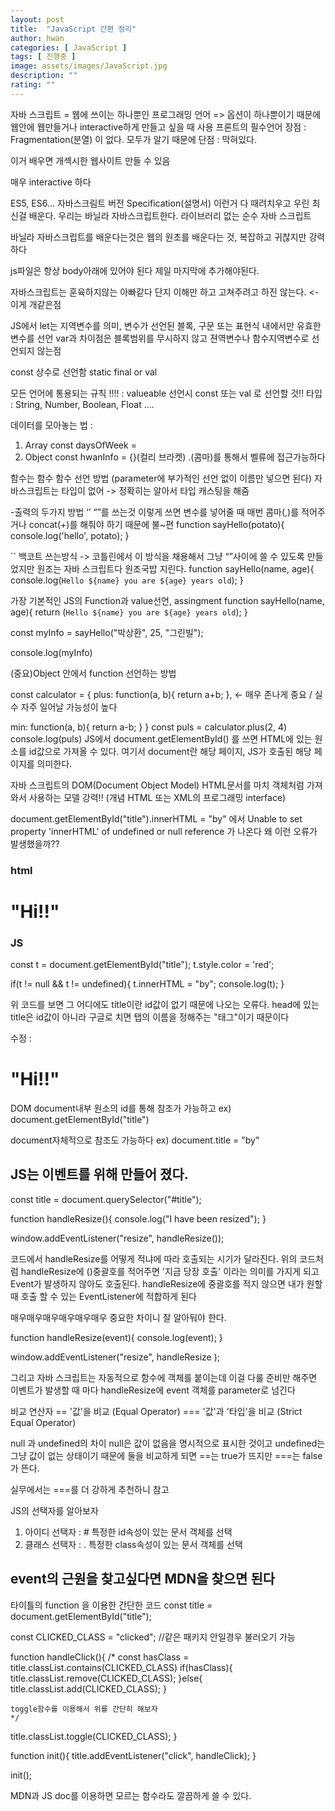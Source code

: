 ```yaml
---
layout: post
title:  "JavaScript 간편 정리"
author: hwan
categories: [ JavaScript ]
tags: [ 진행중 ]
image: assets/images/JavaScript.jpg
description: ""
rating: ""
---
```

자바 스크립트 = 웹에 쓰이는 하나뿐인 프로그래밍 언어  => 옵션이 하나뿐이기 때문에 웹안에 웹만들거나 interactive하게 만들고 싶을 때 사용
프론트의 필수언어
장점 : Fragmentation(분열) 이 없다. 모두가 알기 때문에
단점 : 막혀있다.

이거 배우면 개섹시한 웹사이트 만들 수 있음

매우 interactive 하다


ES5, ES6... 자바스크림트 버전 Specification(설명서) 이런거 다 때려치우고 우린 최신걸 배운다. 
우리는 바닐라 자바스크립트한다. 라이브러리 없는 순수 자바 스크립트

바닐라 자바스크립트를 배운다는것은 웹의 원초를 배운다는 것, 복잡하고 귀찮지만 강력하다

js파일은 항상 body아래에 있어야 된다 제일 마지막에 추가해야된다.

자바스크립트는 훈육하지않는 아빠같다 단지 이해만 하고 고쳐주려고 하진 않는다. <- 이게 개같은점

JS에서 let는 지역변수를 의미, 변수가 선언된 블록, 구문 또는 표현식 내에서만 유효한 변수를 선언
var과 차이점은 블록범위를 무시하지 않고 젼역변수나 함수지역변수로 선언되지 않는점

const 상수로 선언함 static final or val

모든 언어에 통용되는 규칙 !!!! : valueable 선언시 const 또는 val 로 선언할 것!!
타입 : String, Number, Boolean, Float ....

데이터를 모아놓는 법 : 
1. Array 
	const daysOfWeek = [](브라켓)
2. Object
	 const hwanInfo = {}(컬리 브라켓) .(콤마)를 통해서 벨류에 접근가능하다

함수는 함수
함수 선언 방법 (parameter에 부가적인 선언 없이 이름만 넣으면 된다) 자바스크립트는 타입이 없어 -> 정확히는 알아서 타입 캐스팅을 해줌

-출력의 두가지 방법 
‘’ “”를 쓰는것 
이렇게 쓰면 변수를 넣어줄 때 매번 콤마(,)를 적어주거나 concat(+)를 해줘야 하기 때문에 불~편
function sayHello(potato){
 console.log('hello', potato);
}
 
`` 백코트 쓰는방식 -> 코틀린에서 이 방식을 채용해서 그냥 “”사이에 쓸 수 있도록 만들었지만 원조는 자바 스크립트다 원조국밥 지린다.
function sayHello(name, age){
 console.log(`Hello ${name} you are ${age} years old`);
}


가장 기본적인 JS의 Function과 value선언, assingment
function sayHello(name, age){
 return (`Hello ${name} you are ${age} years old`);
}
 
const myInfo = sayHello("박상환", 25, "그린빌");
 
console.log(myInfo)
 
(중요)Object 안에서 function 선언하는 방법
 
const calculator = {
 plus: function(a, b){
   return a+b;
 }, <- 매우 존나게 중요 / 실수 자주 일어날 가능성이 높다
 
  min: function(a, b){
   return a-b;
 }
}
const puls = calculator.plus(2, 4)
console.log(puls)
JS에서 document.getElementById() 를 쓰면 HTML에 있는 원소를 id값으로 가져올 수 있다. 
여기서 document란 해당 페이지, JS가 호출된 해당 페이지를 의미한다.

자바 스크립트의 DOM(Document Object Model) HTML문서를 마치 객체처럼 가져와서 사용하는 모델 강력!!  (개념 HTML 또는 XML의 프로그래밍 interface)

document.getElementById("title").innerHTML = "by" 에서  Unable to set property 'innerHTML' of undefined or null reference 가 나온다
왜 이런 오류가 발생했을까??  
### html
<!DOCTYPE html>
<html lang="en">
<head>
    <meta charset="UTF-8">
    <meta name="viewport" content="width=device-width, initial-scale=1.0">
    <title>Something</title>
</head>
<body>
    <h1>"Hi!!" </h1>
    <script src = "index.js"></script>
</body>
</html>

### JS
const t = document.getElementById("title"); 
t.style.color = 'red';

if(t != null && t != undefined){
    t.innerHTML = "by";
    console.log(t);
}

위 코드를 보면 그 어디에도 title이란 id값이 없기 때문에 나오는 오류다. head에 있는 title은 id값이 아니라 구글로 치면 탭의 이름을 정해주는 "태그"이기 때문이다

수정 : <h1 id = "title">"Hi!!" </h1>

DOM 
document내부 원소의 id를 통해 참조가 가능하고
ex) document.getElementById("title")

document자체적으로 참조도 가능하다 
ex) document.title = "by"

JS는 이벤트를 위해 만들어 졌다.
-----------------------------------------------------
const title = document.querySelector("#title");

function handleResize(){
    console.log("I have been resized");
}

window.addEventListener("resize", handleResize());

코드에서 handleResize를 어떻게 적냐에 따라 호출되는 시기가 달라진다. 위의 코드처럼 handleResize에 ()중괄호를 적어주면 '지금 당장 호출' 이라는 의미를 가지게 되고 Event가 발생하지 않아도 호출된다.
handleResize에 중괄호를 적지 않으면 내가 원할 때 호출 할 수 있는 EventListener에 적합하게 된다

매우매우매우매우매우매우 중요한 차이니 잘 알아둬야 한다.

function handleResize(event){
    console.log(event);
}

window.addEventListener("resize", handleResize );

그리고 자바 스크립트는 자동적으로 함수에 객체를 붙이는데 이걸 다룰 준비만 해주면 이벤트가 발생할 때 마다 handleResize에 event 객체를 parameter로 넘긴다

비교 연산자 
== '값'을 비교 (Equal Operator) 
=== '값'과 '타입'을 비교 (Strict Equal Operator)

null 과 undefined의 차이
null은 값이 없음을 명시적으로 표시한 것이고 undefined는 그냥 값이 없는 상태이기 때문에 둘을 비교하게 되면 ==는 true가 뜨지만 ===는 false가 뜬다.

실무에서는 ===를 더 강하게 추천하니 참고

JS의 선택자를 알아보자 
1. 아이디 선택자 : #  특정한 id속성이 있는 문서 객체를 선택
2. 클래스 선택자 : .  특정한 class속성이 있는 문서 객체를 선택

event의 근원을 찾고싶다면 MDN을 찾으면 된다
----------------------------------------------------------------------
타이틀의 function 을 이용한 간단한 코드
const title = document.getElementById("title");

const CLICKED_CLASS = "clicked"; //같은 패키지 안일경우 불러오기 가능

function handleClick(){
    /*
    const hasClass = title.classList.contains(CLICKED_CLASS)
    if(hasClass){
        title.classList.remove(CLICKED_CLASS);
    }else{
        title.classList.add(CLICKED_CLASS);
    }
    
    toggle함수를 이용해서 위를 간단히 해보자
    */
   title.classList.toggle(CLICKED_CLASS);
}

function init(){
    title.addEventListener("click", handleClick);
}

init();

MDN과 JS doc를 이용하면 모르는 함수라도 깔끔하게 쓸 수 있다.
